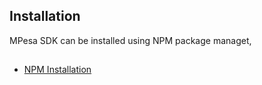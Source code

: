 ## Installation

MPesa SDK can be installed  using NPM package managet,

##

- [NPM Installation](#)


